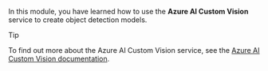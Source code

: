 In this module, you have learned how to use the **Azure AI Custom Vision** service to create object detection models.

> [!TIP]
> To find out more about the Azure AI Custom Vision service, see the [Azure AI Custom Vision documentation](/azure/cognitive-services/custom-vision-service/).
